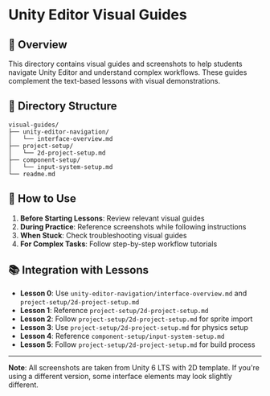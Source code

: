# Unity Editor Visual Guides

## 🎯 Overview

This directory contains visual guides and screenshots to help students navigate Unity Editor and understand complex workflows. These guides complement the text-based lessons with visual demonstrations.

## 📁 Directory Structure

```
visual-guides/
├── unity-editor-navigation/
│   └── interface-overview.md
├── project-setup/
│   └── 2d-project-setup.md
├── component-setup/
│   └── input-system-setup.md
└── readme.md
```

## 🎯 How to Use

1. **Before Starting Lessons**: Review relevant visual guides
2. **During Practice**: Reference screenshots while following instructions
3. **When Stuck**: Check troubleshooting visual guides
4. **For Complex Tasks**: Follow step-by-step workflow tutorials

## 📚 Integration with Lessons

- **Lesson 0**: Use `unity-editor-navigation/interface-overview.md` and `project-setup/2d-project-setup.md`
- **Lesson 1**: Reference `project-setup/2d-project-setup.md`
- **Lesson 2**: Follow `project-setup/2d-project-setup.md` for sprite import
- **Lesson 3**: Use `project-setup/2d-project-setup.md` for physics setup
- **Lesson 4**: Reference `component-setup/input-system-setup.md`
- **Lesson 5**: Follow `project-setup/2d-project-setup.md` for build process

---

**Note**: All screenshots are taken from Unity 6 LTS with 2D template. If you're using a different version, some interface elements may look slightly different.
